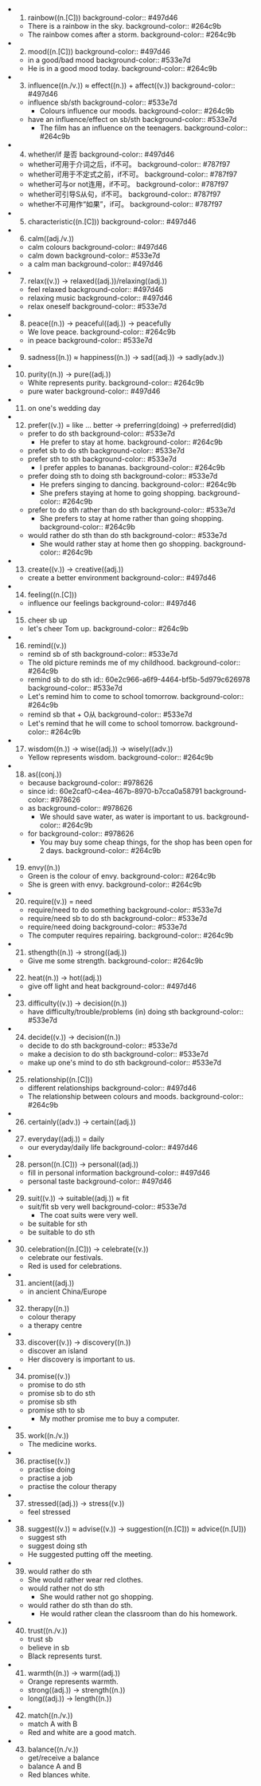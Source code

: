 -
  1. rainbow((n.[C]))
  background-color:: #497d46
	- There is a rainbow in the sky.
	  background-color:: #264c9b
	- The rainbow comes after a storm.
	  background-color:: #264c9b
-
  2. mood((n.[C]))
  background-color:: #497d46
	- in a good/bad mood
	  background-color:: #533e7d
	- He is in a good mood today.
	  background-color:: #264c9b
-
  3. influence((n./v.)) ≈ effect((n.)) + affect((v.))
  background-color:: #497d46
	- influence sb/sth
	  background-color:: #533e7d
		- Colours influence our moods.
		  background-color:: #264c9b
	- have an influence/effect on sb/sth
	  background-color:: #533e7d
		- The film has an influence on the teenagers.
		  background-color:: #264c9b
-
  4. whether/if 是否
  background-color:: #497d46
	- whether可用于介词之后，if不可。
	  background-color:: #787f97
	- whether可用于不定式之前，if不可。
	  background-color:: #787f97
	- whether可与or not连用，if不可。
	  background-color:: #787f97
	- whether可引导S从句，if不可。
	  background-color:: #787f97
	- whether不可用作“如果”，if可。
	  background-color:: #787f97
-
  5. characteristic((n.[C]))
  background-color:: #497d46
-
  6. calm((adj./v.))
	- calm colours
	  background-color:: #497d46
	- calm down
	  background-color:: #533e7d
	- a calm man
	  background-color:: #497d46
-
  7. relax((v.)) -> relaxed((adj.))/relaxing((adj.))
	- feel relaxed
	  background-color:: #497d46
	- relaxing music
	  background-color:: #497d46
	- relax oneself
	  background-color:: #533e7d
-
  8. peace((n.)) -> peaceful((adj.)) -> peacefully
	- We love peace.
	  background-color:: #264c9b
	- in peace
	  background-color:: #533e7d
-
  9. sadness((n.)) ≈ happiness((n.)) -> sad((adj.)) -> sadly(adv.))
-
  10. purity((n.)) -> pure((adj.))
	- White represents purity.
	  background-color:: #264c9b
	- pure water
	  background-color:: #497d46
-
  11. on one's wedding day
-
  12. prefer((v.)) = like ... better -> preferring(doing) -> preferred(did)
	- prefer to do sth
	  background-color:: #533e7d
		- He prefer to stay at home.
		  background-color:: #264c9b
	- prefet sb to do sth
	  background-color:: #533e7d
	- prefer sth to sth
	  background-color:: #533e7d
		- I prefer apples to bananas.
		  background-color:: #264c9b
	- prefer doing sth to doing sth
	  background-color:: #533e7d
		- He prefers singing to dancing.
		  background-color:: #264c9b
		- She prefers staying at home to going shopping.
		  background-color:: #264c9b
	- prefer to do sth rather than do sth
	  background-color:: #533e7d
		- She prefers to stay at home rather than going shopping.
		  background-color:: #264c9b
	- would rather do sth than do sth
	  background-color:: #533e7d
		- She would rather stay at home then go shopping.
		  background-color:: #264c9b
-
  13.  create((v.)) -> creative((adj.))
	- create a better environment
	  background-color:: #497d46
-
  14. feeling((n.[C]))
	- influence our feelings
	  background-color:: #497d46
-
  15. cheer sb up
	- let's cheer Tom up.
	  background-color:: #264c9b
-
  16. remind((v.))
	- remind sb of sth
	  background-color:: #533e7d
	- The old picture reminds me of my childhood.
	  background-color:: #264c9b
	- remind sb to do sth
	  id:: 60e2c966-a6f9-4464-bf5b-5d979c626978
	  background-color:: #533e7d
	- Let's remind him to come to school tomorrow.
	  background-color:: #264c9b
	- remind sb that + O从
	  background-color:: #533e7d
	- Let's remind that he will come to school tomorrow.
	  background-color:: #264c9b
-
  17. wisdom((n.)) -> wise((adj.)) -> wisely((adv.))
	- Yellow represents wisdom.
	  background-color:: #264c9b
-
  18. as((conj.))
	- because
	  background-color:: #978626
	- since
	  id:: 60e2caf0-c4ea-467b-8970-b7cca0a58791
	  background-color:: #978626
	- as
	  background-color:: #978626
		- We should save water, as water is important to us.
		  background-color:: #264c9b
	- for
	  background-color:: #978626
		- You may buy some cheap things, for the shop has been open for 2 days.
		  background-color:: #264c9b
-
  19. envy((n.))
	- Green is the colour of envy.
	  background-color:: #264c9b
	- She is green with envy.
	  background-color:: #264c9b
-
  20. require((v.)) = need
	- require/need to do something
	  background-color:: #533e7d
	- require/need sb to do sth
	  background-color:: #533e7d
	- require/need doing
	  background-color:: #533e7d
	- The computer requires repairing.
	  background-color:: #264c9b
-
  21. sthength((n.)) -> strong((adj.))
	- Give me some strength.
	  background-color:: #264c9b
-
  22. heat((n.)) -> hot((adj.))
	- give off light and heat
	  background-color:: #497d46
-
  23. difficulty((v.)) -> decision((n.))
	- have difficulty/trouble/problems (in) doing sth
	  background-color:: #533e7d
-
  24. decide((v.)) -> decision((n.))
	- decide to do sth
	  background-color:: #533e7d
	- make a decision to do sth
	  background-color:: #533e7d
	- make up one's mind to do sth
	  background-color:: #533e7d
-
  25. relationship((n.[C]))
	- different relationships
	  background-color:: #497d46
	- The relationship between colours and moods.
	  background-color:: #264c9b
-
  26. certainly((adv.)) -> certain((adj.))
-
  27. everyday((adj.)) = daily
	- our everyday/daily life
	  background-color:: #497d46
-
  28. person((n.[C])) -> personal((adj.))
	- fill in personal information
	  background-color:: #497d46
	- personal taste
	  background-color:: #497d46
-
  29. suit((v.)) -> suitable((adj.)) ≈ fit
	- suit/fit sb very well
	  background-color:: #533e7d
		- The coat suits were very well.
	- be suitable for sth
	- be suitable to do sth
-
  30. celebration((n.[C])) -> celebrate((v.))
	- celebrate our festivals.
	- Red is used for celebrations.
-
  31. ancient((adj.))
	- in ancient China/Europe
-
  32. therapy((n.))
	- colour therapy
	- a therapy centre
-
  33. discover((v.)) -> discovery((n.))
	- discover an island
	- Her discovery is important to us.
-
  34. promise((v.))
	- promise to do sth
	- promise sb to do sth
	- promise sb sth
	- promise sth to sb
		- My mother promise me to buy a computer.
-
  35. work((n./v.))
	- The medicine works.
-
  36. practise((v.))
	- practise doing
	- practise a job
	- practise the colour therapy
-
  37. stressed((adj.)) -> stress((v.))
	- feel stressed
-
  38. suggest((v.)) ≈ advise((v.)) -> suggestion((n.[C])) ≈ advice((n.[U]))
	- suggest sth
	- suggest doing sth
	- He suggested putting off the meeting.
-
  39. would rather do sth
	- She would rather wear red clothes.
	- would rather not do sth
		- She would rather not go shopping.
	- would rather do sth than do sth.
		- He would rather clean the classroom than do his homework.
-
  40. trust((n./v.))
	- trust sb
	- believe in sb
	- Black represents turst.
-
  41. warmth((n.)) -> warm((adj.))
	- Orange represents warmth.
	- strong((adj.)) -> strength((n.))
	- long((adj.)) -> length((n.))
-
  42. match((n./v.))
	- match A with B
	- Red and white are a good match.
-
  43. balance((n./v.))
	- get/receive a balance
	- balance A and B
	- Red blances white.